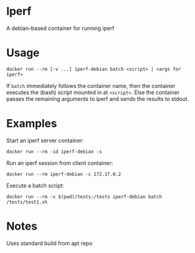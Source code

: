 # Iperf

A debian-based container for running iperf

# Usage
```
docker run --rm [-v ...] iperf-debian batch <script> | <args for iperf>
```

If `batch` immediately follows the container name, then the container
executes the (bash) script mounted in at `<script>`.
Else the container passes the remaining arguments to iperf
and sends the results to stdout.

# Examples

Start an iperf server container:
```
docker run --rm -id iperf-debian -s
```

Run an iperf session from client container:
```
docker run --rm iperf-debian -c 172.17.0.2 
```

Execute a batch script:
```
docker run --rm -v $(pwd)/tests:/tests iperf-debian batch /tests/test1.sh
```


# Notes

Uses standard build from apt repo
